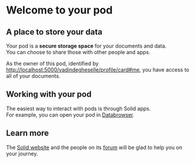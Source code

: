 # Welcome to your pod

## A place to store your data
Your pod is a **secure storage space** for your documents and data.
<br>
You can choose to share those with other people and apps.

As the owner of this pod,
identified by <a href="http://localhost:5000/vadindegheselle/profile/card#me">http://localhost:5000/vadindegheselle/profile/card#me</a>,
you have access to all of your documents.

## Working with your pod
The easiest way to interact with pods
is through Solid apps.
<br>
For example,
you can open your pod in [Databrowser](https://solid.github.io/mashlib/dist/browse.html?uri=http://localhost:5000/vadindegheselle/).

## Learn more
The [Solid website](https://solidproject.org/)
and the people on its [forum](https://forum.solidproject.org/)
will be glad to help you on your journey.
